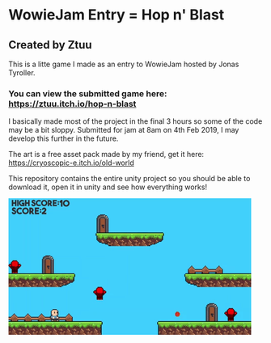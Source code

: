 # WowieJam Entry = Hop n' Blast
## Created by Ztuu
This is a litte game I made as an entry to WowieJam hosted by Jonas Tyroller.

### You can view the submitted game here: https://ztuu.itch.io/hop-n-blast

I basically made most of the project in the final 3 hours so some of the code may be a bit sloppy.
Submitted for jam at 8am on 4th Feb 2019, I may develop this further in the future.

The art is a free asset pack made by my friend, get it here: https://cryoscopic-e.itch.io/old-world

This repository contains the entire unity project so you should be able to download it, open it in unity and see how everything works!

![Gameplay gif](WowieJam/Screenshots/gameplaygif.gif)
